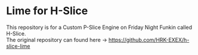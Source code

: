 # Lime for H-Slice

This repository is for a Custom P-Slice Engine on Friday Night Funkin called H-Slice.  
The original repository can found here -> https://github.com/HRK-EXEX/h-slice-lime
